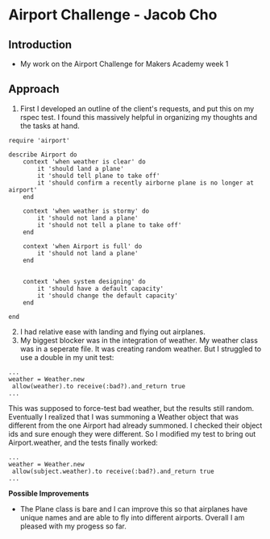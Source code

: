 Airport Challenge - Jacob Cho
=================

Introduction
---------

* My work on the Airport Challenge for Makers Academy week 1

Approach
-------

1. First I developed an outline of the client's requests, and put this on my rspec test.  I found this massively helpful in organizing my thoughts and the tasks at hand.

```
require 'airport'

describe Airport do
    context 'when weather is clear' do
        it 'should land a plane'
        it 'should tell plane to take off'
        it 'should confirm a recently airborne plane is no longer at airport'
    end

    context 'when weather is stormy' do
        it 'should not land a plane'
        it 'should not tell a plane to take off'
    end

    context 'when Airport is full' do
        it 'should not land a plane'
    end


    context 'when system designing' do
        it 'should have a default capacity'
        it 'should change the default capacity' 
    end

end
```
2. I had relative ease with landing and flying out airplanes.
3. My biggest blocker was in the integration of weather.  My weather class was in a seperate file.  It was creating random weather.  But I struggled to use a double in my unit test:


```
...
weather = Weather.new
 allow(weather).to receive(:bad?).and_return true 
...
```

This was supposed to force-test bad weather, but the results still random.  Eventually I realized that I was summoning a Weather object that was different from the one Airport had already summoned.  I checked their object ids and sure enough they were different.  So I modified my test to bring out Airport.weather, and the tests finally worked:

```
...
weather = Weather.new
 allow(subject.weather).to receive(:bad?).and_return true 
...
```



**Possible Improvements**

* The Plane class is bare and I can improve this so that airplanes have unique names and are able to fly into different airports.  Overall I am pleased with my progess so far.


